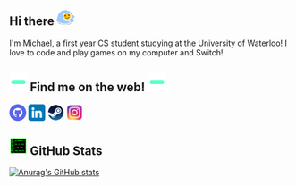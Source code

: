 ## Hi there <img src="https://github.com/Derzz/Derzz/blob/main/Socials/comfywave.gif" width="32" height="32"/>



<!--
**Derzz/Derzz** is a ✨ _special_ ✨ repository because its `README.md` (this file) appears on your GitHub profile.

Here are some ideas to get you started:

- 🔭 I’m currently working on ...
- 🌱 I’m currently learning ...
- 👯 I’m looking to collaborate on ...
- 🤔 I’m looking for help with ...
- 💬 Ask me about ...
- 📫 How to reach me: ...
- 😄 Pronouns: ...
- ⚡ Fun fact: ...
-->

I'm Michael, a first year CS student studying at the University of Waterloo! I love to code and play games on my computer and Switch!


## <img align="bottom" src="https://github.com/Derzz/Derzz/blob/main/Socials/internet.gif" width="32" height="32"/> Find me on the web! <img src="https://github.com/Derzz/Derzz/blob/main/Socials/internet.gif" width="32" height="32" align="bottom"/>
<a href="http://github.com/Derzz" target="blank"><img align="center" src="https://github.com/Derzz/Derzz/blob/main/Socials/github.png" title = "GitHub" alt="" height="30" /></a>
<a href="https://www.linkedin.com/in/michael-xie1/" target="blank"><img align="center" src="https://github.com/Derzz/Derzz/blob/main/Socials/linkedin.png" title = "LinkedIn" alt="" height="30" /></a>
<a href="https://steamcommunity.com/profiles/76561198876518313" target="blank"><img align="center" src="https://github.com/Derzz/Derzz/blob/main/Socials/steam.png" title = "Steam" alt="" height="30" /></a>
<a href="https://www.instagram.com/derzpie/" target="blank"><img align="center" src="https://github.com/Derzz/Derzz/blob/main/Socials/instagram.png" title = "Instagram" alt="" height="30" /></a>

## <img align="bottom" src="https://github.com/Derzz/Derzz/blob/main/Socials/coding.gif" width="32" height="32"/> GitHub Stats
[![Anurag's GitHub stats](https://github-readme-stats.vercel.app/api?username=derzz&show_icons=true&theme=tokyonight)](https://github.com/anuraghazra/github-readme-stats)

